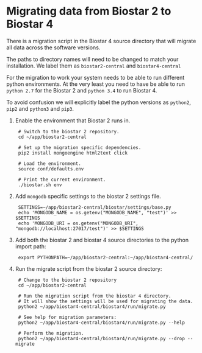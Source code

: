 # Migrating data from Biostar 2 to Biostar 4

There is a migration script in the Biostar 4 source directory
that will migrate all data across the software versions. 

The paths to directory names
will need to be changed to match your installation.
We label them as `biostar2-central` and `biostar4-central`

For the migration to work your system needs to be
able to run different python environments. At the
very least you need to have be able to run `python 2.7` for the
Biostar 2 and `python 3.4` to run Biostar 4. 

To avoid confusion we will explicitly label the python 
versions as `python2`, `pip2` and `python3` and `pip3`.

1. Enable the environment that Biostar 2 runs in. 
	
		# Switch to the biostar 2 repository.
		cd ~/app/biostar2-central
		
		# Set up the migration specific dependencies.
		pip2 install mongoengine html2text click
		
		# Load the environment.
		source conf/defaults.env 
		
		# Print the current environment.
		./biostar.sh env
	
2. Add `mongodb` specific settings to the biostar 2 settings file.

		SETTINGS=~/app/biostar2-central/biostar/settings/base.py
		echo 'MONGODB_NAME = os.getenv("MONGODB_NAME", "test")' >> $SETTINGS
		echo 'MONGODB_URI = os.getenv("MONGODB_URI", "mongodb://localhost:27017/test")' >> $SETTINGS
		
3. Add both the biostar 2 and biostar 4 source directories to the python import path:

		export PYTHONPATH=~/app/biostar2-central:~/app/biostar4-central/
		
4. Run the migrate script from the biostar 2 source directory:

		# Change to the biostar 2 repository
		cd ~/app/biostar2-central
		
		# Run the migration script from the biostar 4 directory.
		# It will show the settings will be used for migrating the data.
		python2 ~/app/biostar4-central/biostar4/run/migrate.py 
		
		# See help for migration parameters:
		python2 ~/app/biostar4-central/biostar4/run/migrate.py --help
		
		# Perform the migration.
		python2 ~/app/biostar4-central/biostar4/run/migrate.py --drop --migrate


